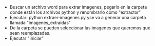 - Buscar un archivo word para extrar imagenes, pegarlo en la carpeta donde están los archivos python y renombrarlo como "extractor"
- Ejecutar: python extraer-imagenes.py yse va a generar una carpeta llamada "imagenes_extraidas"
- De la carpeta se pueden seleccionar las imagenes que queremos que sean reemplazadas.
- Ejecutar "iniciar"
